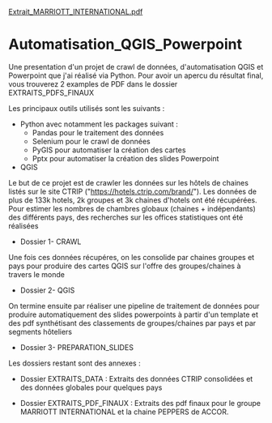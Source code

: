 [Extrait_MARRIOTT_INTERNATIONAL.pdf](https://github.com/Ibizascop/Portfolio/files/10425178/Extrait_MARRIOTT_INTERNATIONAL.pdf)
# Automatisation_QGIS_Powerpoint
Une presentation d'un projet de crawl de données, d'automatisation QGIS et Powerpoint
que j'ai réalisé via Python. Pour avoir un apercu du résultat final, vous trouverez 2
examples de PDF dans le dossier EXTRAITS_PDFS_FINAUX

Les principaux outils utilisés sont les suivants :
- Python avec notamment les packages suivant :
    - Pandas pour le traitement des données
    - Selenium pour le crawl de données 
    - PyGIS pour automatiser la création des cartes
    - Pptx pour automatiser la création des slides Powerpoint
- QGIS

Le but de ce projet est de crawler les données sur les hôtels de chaines listés 
sur le site CTRIP ("https://hotels.ctrip.com/brand/"). Les données de plus de 133k
hotels, 2k groupes et 3k chaines d'hotels ont été récupérées. Pour estimer les nombres 
de chambres globaux (chaines + indépendants) des différents pays, des recherches 
sur les offices statistiques ont été réalisées
- Dossier 1- CRAWL

Une fois ces données récupéres, on les consolide par chaines groupes et pays pour
produire des cartes QGIS sur l'offre des groupes/chaines à travers le monde
- Dossier 2- QGIS

On termine ensuite par réaliser une pipeline de traitement de données pour 
produire automatiquement des slides powerpoints à partir d'un template
et des pdf synthétisant des classements de groupes/chaines par pays et
par segments hôteliers
- Dossier 3- PREPARATION_SLIDES



Les dossiers restant sont des annexes :
- Dossier EXTRAITS_DATA : Extraits des données CTRIP consolidées et des 
données globales pour quelques pays

- Dossier EXTRAITS_PDF_FINAUX : Extraits des pdf finaux pour le groupe
MARRIOTT INTERNATIONAL et la chaine PEPPERS de ACCOR.


